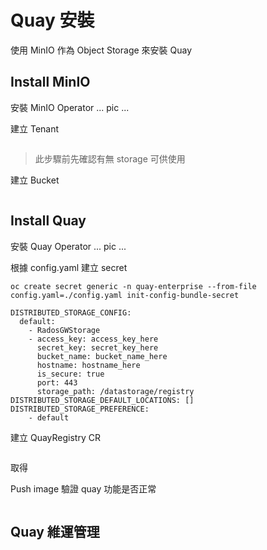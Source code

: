 # Quay 安裝

使用 MinIO 作為 Object Storage 來安裝 Quay

## Install MinIO

安裝 MinIO Operator
... pic ...

建立 Tenant
```

```
>  此步驟前先確認有無 storage 可供使用

建立 Bucket
```

```

## Install Quay

安裝 Quay Operator
... pic ...

根據 config.yaml 建立 secret 
```
oc create secret generic -n quay-enterprise --from-file config.yaml=./config.yaml init-config-bundle-secret
```

```
DISTRIBUTED_STORAGE_CONFIG: 
  default: 
    - RadosGWStorage 
    - access_key: access_key_here 
      secret_key: secret_key_here 
      bucket_name: bucket_name_here 
      hostname: hostname_here 
      is_secure: true
      port: 443
      storage_path: /datastorage/registry 
DISTRIBUTED_STORAGE_DEFAULT_LOCATIONS: [] 
DISTRIBUTED_STORAGE_PREFERENCE: 
    - default
```

建立 QuayRegistry CR
```

```

取得

Push image 驗證 quay 功能是否正常
```

```

## Quay 維運管理
